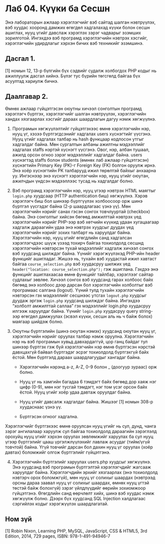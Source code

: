 # Лаб 04. Күүки ба Сесшн

Энэ лабораторын ажлаар хэрэглэгчийг вэб сайтад шалган нэвтрүүлэх, вэб хуудас хооронд дамжих өгөгдөл хадгалахад күүки болон сесшн ашиглах, нууц үгийг давслаж хэрэглэх зэрэг чадварыг эзэмших зорилготой. Ингэхдээ вэб програмд хэрэглэгчийн нэвтрэх хэсгийг, хэрэглэгчийн удирдлагыг хэрхэн бичих вэб техникийг эзэмшинэ.

## Дасгал 1. 
[1] номын 12, 13-р бүлгийн бүх сэдвийг судалж холбогдох PHP кодыг нь ажиллуулж дасгал хийнэ. Бүлэг тус бүрийн төгсгөлд байгаа бүх асуултад хариулж бичнэ.

## Даалгавар 2. 
Өмнөх ажлаар гүйцэтгэсэн оюутны хичээл сонголтын програмд хэрэглэгч бүртгэх, хэрэглэгчийг шалган нэвтрүүлэх, хэрэглэгчийн хандах хязгаарлах хэсгийг дараах шаардлагын дагуу нэмж хөгжүүлнэ.

1. Програмын хөгжүүлэлтийг гүйцэтгэхээс өмнө хэрэглэгчийн нэр, нууц үг, хэзээ бүртгэгдсэнийг хадгалах users хүснэгтийг үүсгэнэ. Нууц үгийг хадгалах талбар нь hash функцаар кодлосон утгыг хадгалдаг байна. Мөн сургалтын албаны ажилтны мэдээллийг хадгалах staffs нэртэй хүснэгт үүсгэнэ. Овог, нэр, албан тушаал, ажилд орсон огноо зэрэг мэдээллийг хадгалдаг байна. users хүснэгтэд staffs болон students (өмнөх лаб ажлаар гүйцэтгэсэн) хүснэгтийн Primary Key (PK)-г Foreign Key (FK) болгон оруулж ирнэ. Энэ хоёр хүснэгтийн PK талбарууд ижил төрөлтэй байхыг анхаарна уу. Ингэснээр энэ хүснэгт хэрэглэгчийн нэр, нууц үгийг оюутан, ажилчдын үндсэн мэдээллээс тусад нь хадгалдаг болно.

2. Вэб програмд хэрэглэгчийн нэр, нууц үгээр нэвтрэх HTML маягтыг `login.php` хуудсаар (HTTP authentication биш) хөгжүүлнэ. Хэрэв хэрэглэгч биш бол шинээр бүртгүүлэх холбоосоор орж шинэ бүртгэл үүсгэдэг байна (2-р шаардлагаас үзнэ үү). Мөн хэрэглэгчийн нэрийг санах гэсэн сонгох товчлууртай (checkbox) байна. Энэ сонголтыг хийсэн бөгөөд амжилттай нэвтрэх үед хэрэглэгчийн нэрийг PHP-ээр вэб хөтчийн күүкид удаан хугацаагаар хадгалж дараагийн удаа энэ нэвтрэх хуудсыг дуудах үед хэрэглэгчийн нэрийг зохих талбарт нь харуулдаг байна. Хэрэглэгчийн нэр, нууц үгийг өгөгдлийн санд хадгалсан хэрэглэгчдээс шүүж үзээд тохирч байгаа тохиолдолд сесшнд хэрэглэгчийн нэвтэрсэн тухай мэдээллийг хадгалж хичээл сонгох вэб хуудсанд шилждэг байна. Үүнийг хэрэгжүүлэхэд PHP-ийн header функцийг ашигладаг.
Жишээ нь, тухайн вэб хуудастай ижил хавтаст байгаа `course_selection.php` вэб хуудасруу шилжих үед `header("location: course_selection.php");` гэж ашиглана. Гэхдээ энэ функцийг ашиглахаасаа өмнө функцийг тайлбар, хэрэглээг сайтар судлахыг зөвлөе.
Хичээл сонгох вэб хуудсанд гарах холбоос байх бөгөөд энэ холбоос дээр дарсан бол хэрэглэгчийн холболтыг вэб програмаас салгана (logout). Үүний тулд тухайн хэрэглэгчийн нэвтэрсэн гэх мэдээллийг сесшнээс утсгах `logout.php` хуудсыг дуудаж эргэж `login.php` хуудсанд шилждэг байна. Ингэхдээ “холболт амжилттай саллаа” гэх мэдээллийг login.php хуудасруу илгээж харуулдаг байна. Үүнийг `login.php` хуудасруу query string-ээр өгөгдөл дамжуулах (эсвэл күүки, сесшн аль нь ч байж болох) маягаар шийдэж болно.

3. Оюутны бүртгэлийн (шинэ оюутан нэмэх) хуудсанд оюутан нууц үг, хэрэглэгчийн нэрийг оруулах талбар нэмж оруулна. Хэрэглэгчийн нэр нь вэб програмын хувьд давхардаггүй, цор ганц байдаг тул шинээр бүртгэх гэж буй хэрэглэгчийн нэр өмнө бүртгэсэн нэрстэй давхцахгүй байвал бүртгэдэг эсрэг тохиолдолд бүртгэхгүй байх ёстой. Мөн бүртгэлд дараах шаардлагуудыг хангадаг байна.

   * Хэрэглэгчийн нэрэнд a-z, A-Z, 0-9 болон _ (доогуур зураас) орж болно.

   * Нууц үг нь хамгийн багадаа 6 тэмдэгт байх бөгөөд дор хаяж нэг цифр (0-9), мөн нэг тусгай тэмдэгт, нэг том үсэг орсон байх ёстой. Нууц үгийг хоёр удаа давтаж оруулдаг байна.

   * Нууц үгийг давсалж хадгалдаг байна. Жишээг [1] номын 308-р хуудаснаас үзнэ үү.

   * Бүртгэсэн огноог хадгална.

Хэрэглэгчийг бүртгэхээс өмнө оруулсан нууц үгийг нь сул, дунд, чанга зэрэг ангилалаар харуулж сул байгаа тохиолдолд дараагийн зэрэглэлд орохуйц нууц үгийг хэрхэн оруулах зөвлөмжийг харуулах ба сул нууц үгээр бүртгэлийг цааш үргэлжлүүлэхийг лавлаж асуудаг (тийм/үгүй товчтой) байна. Үгүй товчийг дарсан бол дахин нууц үг оруулах (хоёр давтах) боломжийг олгож бүртгэлийг гүйцэтгэнэ.

4. Хэрэглэгчийн бүртгэлийг харуулах users.php хуудсыг хөгжүүлнэ. Энэ хуудсанд вэб програмын бүртгэлтэй хэрэглэгчдийг жагсааж харуулдаг байна. Хэрэглэгчдийн эрхийг хязгаарлах (энэ тохиолдолд нэвтэрч орох боломжгүй), мөн нууц үг солихыг шаардах (нэвтрээд орсны дараа заавал нууц үг солихыг шаардах, өмнөх нууц үгтэй төстэй байж болохгүй) зэрэг үйлдлүүдийг өөрийн зохиомжоор гүйцэтгэнэ. Өгөгдлийн санд өөрчлөлт хийх, шинэ вэб хуудас нэмж хөгжүүлж болно.
Дээрх бүх хуудсанд SQL Injection халдлагаас сэргийлэх кодыг хэрэгжүүлэх шаардлагатай.

## Ном зүй

[1] Robin Nixon, Learning PHP, MySQL, JavaScript, CSS & HTML5, 3rd Edition, 2014, 729 pages, ISBN: 978-1-491-94946-7
